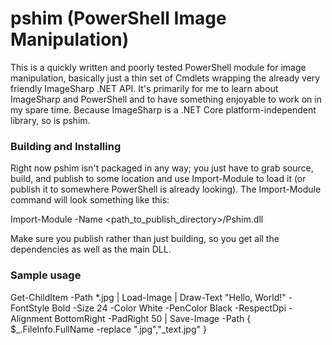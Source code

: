# pshim (PowerShell Image Manipulation)

This is a quickly written and poorly tested PowerShell module for image manipulation, basically just a thin set of Cmdlets wrapping the already very friendly ImageSharp .NET API.  It's primarily for me to learn about ImageSharp and PowerShell and to have something enjoyable to work on in my spare time.  Because ImageSharp is a .NET Core platform-independent library, so is pshim.

### Building and Installing

Right now pshim isn't packaged in any way; you just have to grab source, build, and publish to some location and use Import-Module to load it (or publish it to somewhere PowerShell is already looking).  The Import-Module command will look something like this:

Import-Module -Name <path_to_publish_directory>/Pshim.dll

Make sure you publish rather than just building, so you get all the dependencies as well as the main DLL.

### Sample usage

Get-ChildItem -Path *.jpg \| Load-Image \| Draw-Text "Hello, World!" -FontStyle Bold -Size 24 -Color White -PenColor Black -RespectDpi -Alignment BottomRight -PadRight 50 \| Save-Image -Path { $_.FileInfo.FullName -replace ".jpg","_text.jpg" }
